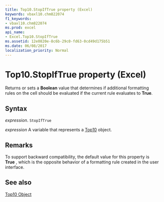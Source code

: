 ```yaml
---
title: Top10.StopIfTrue property (Excel)
keywords: vbaxl10.chm822074
f1_keywords:
- vbaxl10.chm822074
ms.prod: excel
api_name:
- Excel.Top10.StopIfTrue
ms.assetid: 12e0820e-8c6b-29c0-fd63-0cd49d175b51
ms.date: 06/08/2017
localization_priority: Normal
---
```



# Top10.StopIfTrue property (Excel)

Returns or sets a  **Boolean** value that determines if additional formatting rules on the cell should be evaluated if the current rule evaluates to **True**.


## Syntax

_expression_. `StopIfTrue`

_expression_ A variable that represents a [Top10](./Excel.Top10.md) object.


## Remarks

To support backward compatibility, the default value for this property is  **True** , which is the opposite behavior of a formatting rule created in the user interface.


## See also


[Top10 Object](Excel.Top10.md)

